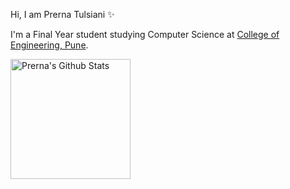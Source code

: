 Hi, I am Prerna Tulsiani ✨

I'm a Final Year student studying Computer Science at [College of Engineering, Pune](http://www.coep.org.in/).

<a href="#"><img alt="Prerna's Github Stats" src="https://denvercoder1-github-readme-stats.vercel.app/api/?username=pt3002&show_icons=true&include_all_commits=true&count_private=true&theme=gruvbox&hide_border=false&bg_color=1F222E&title_color=F85D7F&icon_color=F8D866" height="192px"/></a>



<!--
**pt3002/pt3002** is a ✨ _special_ ✨ repository because its `README.md` (this file) appears on your GitHub profile.

Here are some ideas to get you started:

- 🔭 I’m currently working on ...
- 🌱 I’m currently learning ...
- 👯 I’m looking to collaborate on ...
- 🤔 I’m looking for help with ...
- 💬 Ask me about ...
- 📫 How to reach me: ...
- 😄 Pronouns: ...
- ⚡ Fun fact: ...
-->
